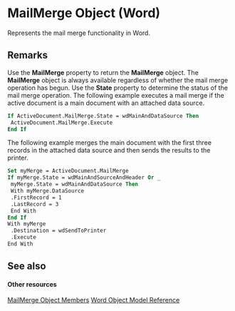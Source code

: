 
# MailMerge Object (Word)

Represents the mail merge functionality in Word.


## Remarks

Use the  **MailMerge** property to return the **MailMerge** object. The **MailMerge** object is always available regardless of whether the mail merge operation has begun. Use the **State** property to determine the status of the mail merge operation. The following example executes a mail merge if the active document is a main document with an attached data source.


```vb
If ActiveDocument.MailMerge.State = wdMainAndDataSource Then 
 ActiveDocument.MailMerge.Execute 
End If
```

The following example merges the main document with the first three records in the attached data source and then sends the results to the printer.




```vb
Set myMerge = ActiveDocument.MailMerge 
If myMerge.State = wdMainAndSourceAndHeader Or _ 
 myMerge.State = wdMainAndDataSource Then 
 With myMerge.DataSource 
 .FirstRecord = 1 
 .LastRecord = 3 
 End With 
End If 
With myMerge 
 .Destination = wdSendToPrinter 
 .Execute 
End With
```


## See also


#### Other resources


[MailMerge Object Members](b4db0f00-0f03-4162-7312-b3aa417bea03.md)
[Word Object Model Reference](http://msdn.microsoft.com/library/be452561-b436-bb9b-6f94-3faa9a74a6fd%28Office.15%29.aspx)
